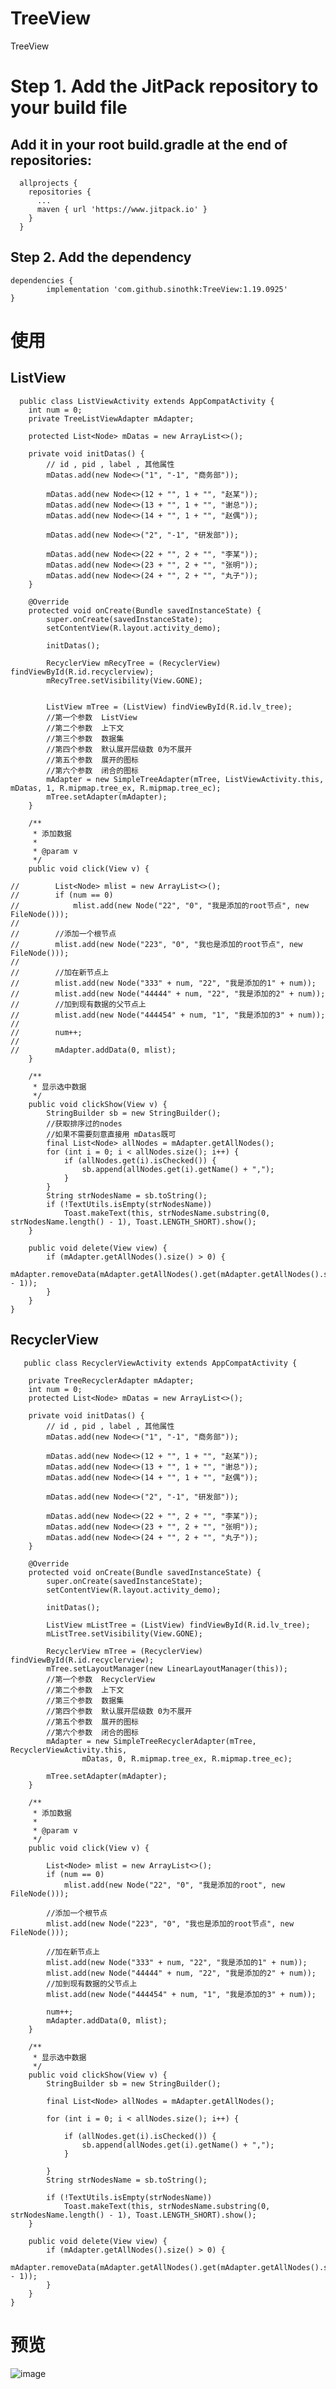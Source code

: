 # TreeView
TreeView


# Step 1. Add the JitPack repository to your build file

  ## Add it in your root build.gradle at the end of repositories:
      allprojects {
        repositories {
          ...
          maven { url 'https://www.jitpack.io' }
        }
      }

  ## Step 2. Add the dependency
    dependencies {
            implementation 'com.github.sinothk:TreeView:1.19.0925'
    }
# 使用
  ## ListView
      public class ListViewActivity extends AppCompatActivity {
        int num = 0;
        private TreeListViewAdapter mAdapter;

        protected List<Node> mDatas = new ArrayList<>();

        private void initDatas() {
            // id , pid , label , 其他属性
            mDatas.add(new Node<>("1", "-1", "商务部"));

            mDatas.add(new Node<>(12 + "", 1 + "", "赵某"));
            mDatas.add(new Node<>(13 + "", 1 + "", "谢总"));
            mDatas.add(new Node<>(14 + "", 1 + "", "赵偶"));

            mDatas.add(new Node<>("2", "-1", "研发部"));

            mDatas.add(new Node<>(22 + "", 2 + "", "李某"));
            mDatas.add(new Node<>(23 + "", 2 + "", "张明"));
            mDatas.add(new Node<>(24 + "", 2 + "", "丸子"));
        }

        @Override
        protected void onCreate(Bundle savedInstanceState) {
            super.onCreate(savedInstanceState);
            setContentView(R.layout.activity_demo);

            initDatas();

            RecyclerView mRecyTree = (RecyclerView) findViewById(R.id.recyclerview);
            mRecyTree.setVisibility(View.GONE);


            ListView mTree = (ListView) findViewById(R.id.lv_tree);
            //第一个参数  ListView
            //第二个参数  上下文
            //第三个参数  数据集
            //第四个参数  默认展开层级数 0为不展开
            //第五个参数  展开的图标
            //第六个参数  闭合的图标
            mAdapter = new SimpleTreeAdapter(mTree, ListViewActivity.this, mDatas, 1, R.mipmap.tree_ex, R.mipmap.tree_ec);
            mTree.setAdapter(mAdapter);
        }

        /**
         * 添加数据
         *
         * @param v
         */
        public void click(View v) {

    //        List<Node> mlist = new ArrayList<>();
    //        if (num == 0)
    //            mlist.add(new Node("22", "0", "我是添加的root节点", new FileNode()));
    //
    //        //添加一个根节点
    //        mlist.add(new Node("223", "0", "我也是添加的root节点", new FileNode()));
    //
    //        //加在新节点上
    //        mlist.add(new Node("333" + num, "22", "我是添加的1" + num));
    //        mlist.add(new Node("44444" + num, "22", "我是添加的2" + num));
    //        //加到现有数据的父节点上
    //        mlist.add(new Node("444454" + num, "1", "我是添加的3" + num));
    //
    //        num++;
    //
    //        mAdapter.addData(0, mlist);
        }

        /**
         * 显示选中数据
         */
        public void clickShow(View v) {
            StringBuilder sb = new StringBuilder();
            //获取排序过的nodes
            //如果不需要刻意直接用 mDatas既可
            final List<Node> allNodes = mAdapter.getAllNodes();
            for (int i = 0; i < allNodes.size(); i++) {
                if (allNodes.get(i).isChecked()) {
                    sb.append(allNodes.get(i).getName() + ",");
                }
            }
            String strNodesName = sb.toString();
            if (!TextUtils.isEmpty(strNodesName))
                Toast.makeText(this, strNodesName.substring(0, strNodesName.length() - 1), Toast.LENGTH_SHORT).show();
        }

        public void delete(View view) {
            if (mAdapter.getAllNodes().size() > 0) {
                mAdapter.removeData(mAdapter.getAllNodes().get(mAdapter.getAllNodes().size() - 1));
            }
        }
    }
    
   ## RecyclerView
       public class RecyclerViewActivity extends AppCompatActivity {

        private TreeRecyclerAdapter mAdapter;
        int num = 0;
        protected List<Node> mDatas = new ArrayList<>();

        private void initDatas() {
            // id , pid , label , 其他属性
            mDatas.add(new Node<>("1", "-1", "商务部"));

            mDatas.add(new Node<>(12 + "", 1 + "", "赵某"));
            mDatas.add(new Node<>(13 + "", 1 + "", "谢总"));
            mDatas.add(new Node<>(14 + "", 1 + "", "赵偶"));

            mDatas.add(new Node<>("2", "-1", "研发部"));

            mDatas.add(new Node<>(22 + "", 2 + "", "李某"));
            mDatas.add(new Node<>(23 + "", 2 + "", "张明"));
            mDatas.add(new Node<>(24 + "", 2 + "", "丸子"));
        }

        @Override
        protected void onCreate(Bundle savedInstanceState) {
            super.onCreate(savedInstanceState);
            setContentView(R.layout.activity_demo);

            initDatas();

            ListView mListTree = (ListView) findViewById(R.id.lv_tree);
            mListTree.setVisibility(View.GONE);

            RecyclerView mTree = (RecyclerView) findViewById(R.id.recyclerview);
            mTree.setLayoutManager(new LinearLayoutManager(this));
            //第一个参数  RecyclerView
            //第二个参数  上下文
            //第三个参数  数据集
            //第四个参数  默认展开层级数 0为不展开
            //第五个参数  展开的图标
            //第六个参数  闭合的图标
            mAdapter = new SimpleTreeRecyclerAdapter(mTree, RecyclerViewActivity.this,
                    mDatas, 0, R.mipmap.tree_ex, R.mipmap.tree_ec);

            mTree.setAdapter(mAdapter);
        }

        /**
         * 添加数据
         *
         * @param v
         */
        public void click(View v) {

            List<Node> mlist = new ArrayList<>();
            if (num == 0)
                mlist.add(new Node("22", "0", "我是添加的root", new FileNode()));

            //添加一个根节点
            mlist.add(new Node("223", "0", "我也是添加的root节点", new FileNode()));

            //加在新节点上
            mlist.add(new Node("333" + num, "22", "我是添加的1" + num));
            mlist.add(new Node("44444" + num, "22", "我是添加的2" + num));
            //加到现有数据的父节点上
            mlist.add(new Node("444454" + num, "1", "我是添加的3" + num));

            num++;
            mAdapter.addData(0, mlist);
        }

        /**
         * 显示选中数据
         */
        public void clickShow(View v) {
            StringBuilder sb = new StringBuilder();

            final List<Node> allNodes = mAdapter.getAllNodes();

            for (int i = 0; i < allNodes.size(); i++) {

                if (allNodes.get(i).isChecked()) {
                    sb.append(allNodes.get(i).getName() + ",");
                }

            }
            String strNodesName = sb.toString();

            if (!TextUtils.isEmpty(strNodesName))
                Toast.makeText(this, strNodesName.substring(0, strNodesName.length() - 1), Toast.LENGTH_SHORT).show();
        }

        public void delete(View view) {
            if (mAdapter.getAllNodes().size() > 0) {
                mAdapter.removeData(mAdapter.getAllNodes().get(mAdapter.getAllNodes().size() - 1));
            }
        }
    }

# 预览
  ![image](https://github.com/sinothk/TreeView/blob/master/app/img/img01.jpg)
